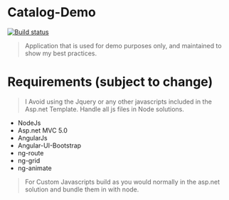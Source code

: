 Catalog-Demo
============
[![Build status](http://img.shields.io/badge/Asp.net-5.2.2-green.svg)](http://www.asp.net/mvc)

>Application that is used for demo purposes only, and maintained to show my best practices.

Requirements (subject to change)
============
> I Avoid using the Jquery or any other javascripts included in the Asp.net Template. Handle all js files in Node solutions.

 - NodeJs
 - Asp.net MVC 5.0
 - AngularJs 
 - Angular-UI-Bootstrap
 - ng-route
 - ng-grid
 - ng-animate

> For Custom Javascripts build as you would normally in the asp.net solution and bundle them in with node.
